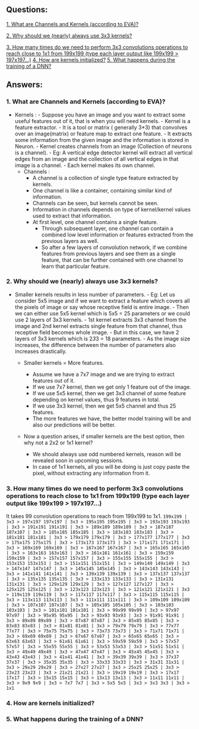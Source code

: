 ## Questions:
[1. What are Channels and Kernels (according to EVA)?](https://github.com/amanjain487/tsai-eva6/blob/main/Assignments/0/0.md#1-what-are-channels-and-kernels-according-to-eva)

[2. Why should we (nearly) always use 3x3 kernels?](https://github.com/amanjain487/tsai-eva6/blob/main/Assignments/0/0.md#2-why-should-we-nearly-always-use-3x3-kernels)

[3. How many times do we need to perform 3x3 convolutions operations to reach close to 1x1 from 199x199 (type each layer output like 199x199 > 197x197...)](https://github.com/amanjain487/tsai-eva6/blob/main/Assignments/0/0.md#3-how-many-times-do-we-need-to-perform-3x3-convolutions-operations-to-reach-close-to-1x1-from-199x199-type-each-layer-output-like-199x199--197x197)
[4. How are kernels initialized?](https://github.com/amanjain487/tsai-eva6/blob/main/Assignments/0/0.md#4-how-are-kernels-initialized)
[5. What happens during the training of a DNN?](https://github.com/amanjain487/tsai-eva6/blob/main/Assignments/0/0.md#5-what-happens-during-the-training-of-a-dnn)

## Answers:
### 1. What are Channels and Kernels (according to EVA)?
- Kernels : 
	  - Suppose you have an image and you want to extract some useful features out of it, that is when you will need kernels.
	  - Kernel is a feature extractor.
	  - It is a tool or matrix ( generally 3*3) that convolves over an image(matrix) or feature map to extract one feature.
	  - It extracts some information from the given image and the information is stored in Neuron.
	  - Kernel creates channels from an image (Collection of neurons is a channel).
	    - Eg: A vertical edge detector kernel will extract all vertical edges from an image and the collection of all vertical edges in that image is a channel.
	  - Each kernel makes its own channel.
   - Channels : 
	  - A channel is a collection of single type feature extracted by kernels.
	  - One channel is like a container, containing similar kind of information.
	  - Channels can be seen, but kernels cannot be seen.
	  - Information in channels depends on type of kernel/kernel values used to extract that information.
	  - At first level, one channel contains a single feature. 
	  	- Through subsequent layer, one channel can contain a combined low level information or features extracted from the previous layers as well. 
	  	- So after a few layers of convolution network, if we combine features from previous layers and see them as a single feature, that can be further contained with one channel to learn that particular feature.
	  	
		
		
### 2. Why should we (nearly) always use 3x3 kernels?
- Smaller kernels results in less number of parameters.
		- Eg: Let us consider 5x5 image and if we want to extract a feature which covers all the pixels of image or say whose receptive field is entire image.
			- Then we can either use 5x5 kernel which is 5x5 = 25 parameters or we could use 2 layers of 3x3 kernels.
			- 1st kernel extracts 3x3 channel from the image and 2nd kernel extracts single feature from that channel, thus receptive field becomes whole image. 
			- But in this case, we have 2 layers of 3x3 kernels which is 2*3*3 = 18 parameters.
   		- As the image size increases, the difference between the number of parameters also increases drastically.

   	- Smaller kernels = More features.
		- Assume we have a 7x7 image and we are trying to extract features out of it.
		- If we use 7x7 kernel, then we get only 1 feature out of the image.
		- If we use 5x5 kernel, then we get 3x3 channel of some feature depending on kernel values, thus 9 features in total.
		- If we use 3x3 kernel, then we get 5x5 channel and thus 25 features.
		- The more features we have, the better model training will be and also our predictions will be better.

   	- Now a question arises, if smaller kernels are the best option, then why not a 2x2 or 1x1 kernel?
		- We should always use odd numbered kernels, reason will be revealed soon in upcoming sessions.
		- In case of 1x1 kernels, all you will be doing is just copy paste the pixel, without extracting any information from it.

### 3. How many times do we need to perform 3x3 convolutions operations to reach close to 1x1 from 199x199 (type each layer output like 199x199 > 197x197...)
It takes 99 convolution operations to reach from 199x199 to 1x1.
	```
	199x199 | 3x3 > 197x197
	197x197 | 3x3 > 195x195
	195x195 | 3x3 > 193x193
	193x193 | 3x3 > 191x191
	191x191 | 3x3 > 189x189
	189x189 | 3x3 > 187x187
	187x187 | 3x3 > 185x185
	185x185 | 3x3 > 183x183
	183x183 | 3x3 > 181x181
	181x181 | 3x3 > 179x179
	179x179 | 3x3 > 177x177
	177x177 | 3x3 > 175x175
	175x175 | 3x3 > 173x173
	173x173 | 3x3 > 171x171
	171x171 | 3x3 > 169x169
	169x169 | 3x3 > 167x167
	167x167 | 3x3 > 165x165
	165x165 | 3x3 > 163x163
	163x163 | 3x3 > 161x161
	161x161 | 3x3 > 159x159
	159x159 | 3x3 > 157x157
	157x157 | 3x3 > 155x155
	155x155 | 3x3 > 153x153
	153x153 | 3x3 > 151x151
	151x151 | 3x3 > 149x149
	149x149 | 3x3 > 147x147
	147x147 | 3x3 > 145x145
	145x145 | 3x3 > 143x143
	143x143 | 3x3 > 141x141
	141x141 | 3x3 > 139x139
	139x139 | 3x3 > 137x137
	137x137 | 3x3 > 135x135
	135x135 | 3x3 > 133x133
	133x133 | 3x3 > 131x131
	131x131 | 3x3 > 129x129
	129x129 | 3x3 > 127x127
	127x127 | 3x3 > 125x125
	125x125 | 3x3 > 123x123
	123x123 | 3x3 > 121x121
	121x121 | 3x3 > 119x119
	119x119 | 3x3 > 117x117
	117x117 | 3x3 > 115x115
	115x115 | 3x3 > 113x113
	113x113 | 3x3 > 111x111
	111x111 | 3x3 > 109x109
	109x109 | 3x3 > 107x107
	107x107 | 3x3 > 105x105
	105x105 | 3x3 > 103x103
	103x103 | 3x3 > 101x101
	101x101 | 3x3 > 99x99
	  99x99 | 3x3 > 97x97
	  97x97 | 3x3 > 95x95
	  95x95 | 3x3 > 93x93
	  93x93 | 3x3 > 91x91
	  91x91 | 3x3 > 89x89
	  89x89 | 3x3 > 87x87
	  87x87 | 3x3 > 85x85
	  85x85 | 3x3 > 83x83
	  83x83 | 3x3 > 81x81
	  81x81 | 3x3 > 79x79
	  79x79 | 3x3 > 77x77
	  77x77 | 3x3 > 75x75
	  75x75 | 3x3 > 73x73
	  73x73 | 3x3 > 71x71
	  71x71 | 3x3 > 69x69
	  69x69 | 3x3 > 67x67
	  67x67 | 3x3 > 65x65
	  65x65 | 3x3 > 63x63
	  63x63 | 3x3 > 61x61
	  61x61 | 3x3 > 59x59
	  59x59 | 3x3 > 57x57
	  57x57 | 3x3 > 55x55
	  55x55 | 3x3 > 53x53
	  53x53 | 3x3 > 51x51
	  51x51 | 3x3 > 49x49
	  49x49 | 3x3 > 47x47
	  47x47 | 3x3 > 45x45
	  45x45 | 3x3 > 43x43
	  43x43 | 3x3 > 41x41
	  41x41 | 3x3 > 39x39
	  39x39 | 3x3 > 37x37
	  37x37 | 3x3 > 35x35
	  35x35 | 3x3 > 33x33
	  33x33 | 3x3 > 31x31
	  31x31 | 3x3 > 29x29
	  29x29 | 3x3 > 27x27
	  27x27 | 3x3 > 25x25
	  25x25 | 3x3 > 23x23
	  23x23 | 3x3 > 21x21
	  21x21 | 3x3 > 19x19
	  19x19 | 3x3 > 17x17
	  17x17 | 3x3 > 15x15
	  15x15 | 3x3 > 13x13
	  13x13 | 3x3 > 11x11
	  11x11 | 3x3 > 9x9
	    9x9 | 3x3 > 7x7
	    7x7 | 3x3 > 5x5
	    5x5 | 3x3 > 3x3
	    3x3 | 3x3 > 1x1
    	```
	
### 4. How are kernels initialized?


### 5. What happens during the training of a DNN?


	
